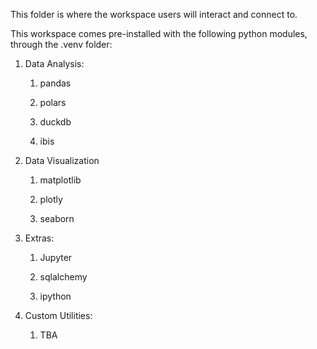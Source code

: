 This folder is where the workspace users will interact and connect to.

This workspace comes pre-installed with the following python modules, through the .venv folder:

1. Data Analysis:
   
   1. pandas
   
   2. polars
   
   3. duckdb
   
   4. ibis

2. Data Visualization
   
   1. matplotlib
   
   2. plotly
   
   3. seaborn

3. Extras:
   
   1. Jupyter
   
   2. sqlalchemy
   
   3. ipython

4. Custom Utilities:
   
   1. TBA